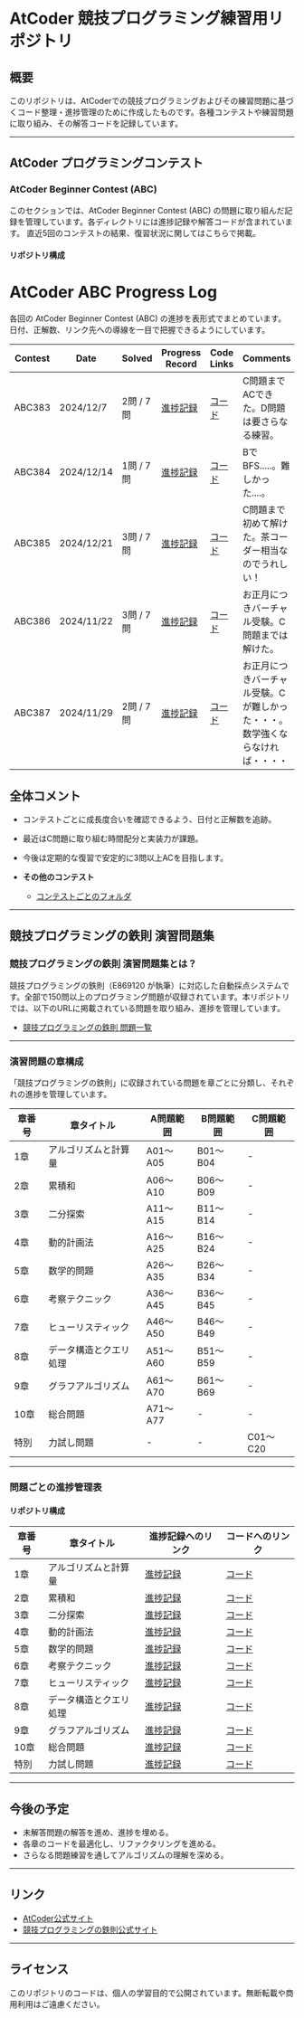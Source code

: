 # AtCoder 競技プログラミング練習用リポジトリ

## 概要
このリポジトリは、AtCoderでの競技プログラミングおよびその練習問題に基づくコード整理・進捗管理のために作成したものです。各種コンテストや練習問題に取り組み、その解答コードを記録しています。

---

## AtCoder プログラミングコンテスト

### AtCoder Beginner Contest (ABC)
このセクションでは、AtCoder Beginner Contest (ABC) の問題に取り組んだ記録を管理しています。各ディレクトリには進捗記録や解答コードが含まれています。
直近5回のコンテストの結果、復習状況に関してはこちらで掲載。

#### リポジトリ構成

# AtCoder ABC Progress Log

各回の AtCoder Beginner Contest (ABC) の進捗を表形式でまとめています。
日付、正解数、リンク先への導線を一目で把握できるようにしています。

| Contest | Date       | Solved | Progress Record             | Code Links              | Comments                                 |
|---------|------------|--------------|-----------------------------|-------------------------|------------------------------------------|
| ABC383  | 2024/12/7  | 2問 / 7問    | [進捗記録](./ABC/383/progress.md) | [コード](./ABC/383/)   | C問題までACできた。D問題は要さらなる練習。 |
| ABC384  | 2024/12/14 | 1問 / 7問    | [進捗記録](./ABC/384/progress.md) | [コード](./ABC/384/)   | BでBFS.....。難しかった....。         |
| ABC385  | 2024/12/21 | 3問 / 7問    | [進捗記録](./ABC/385/progress.md) | [コード](./ABC/385/)   | C問題まで初めて解けた。茶コーダー相当なのでうれしい！ |
| ABC386  | 2024/11/22 | 3問 / 7問    | [進捗記録](./ABC/386/progress.md) | [コード](./ABC/386/)   | お正月につきバーチャル受験。C問題までは解けた。       |
| ABC387  | 2024/11/29 | 2問 / 7問    | [進捗記録](./ABC/387/progress.md) | [コード](./ABC/387/)   | お正月につきバーチャル受験。Cが難しかった・・・。数学強くならなければ・・・・     |

## 全体コメント
- コンテストごとに成長度合いを確認できるよう、日付と正解数を追跡。
- 最近はC問題に取り組む時間配分と実装力が課題。
- 今後は定期的な復習で安定的に3問以上ACを目指します。



- **その他のコンテスト**
  - [コンテストごとのフォルダ](./ABC/)
---

## 競技プログラミングの鉄則 演習問題集

### 競技プログラミングの鉄則 演習問題集とは？
競技プログラミングの鉄則（E869120 が執筆）に対応した自動採点システムです。全部で150問以上のプログラミング問題が収録されています。本リポジトリでは、以下のURLに掲載されている問題を取り組み、進捗を管理しています。

- [競技プログラミングの鉄則 問題一覧](https://atcoder.jp/contests/tessoku-book)

---

### 演習問題の章構成
「競技プログラミングの鉄則」に収録されている問題を章ごとに分類し、それぞれの進捗を管理しています。

| 章番号 | 章タイトル                     | A問題範囲     | B問題範囲     | C問題範囲     |
|--------|--------------------------------|---------------|---------------|---------------|
| 1章    | アルゴリズムと計算量           | A01～A05      | B01～B04      | -             |
| 2章    | 累積和                         | A06～A10      | B06～B09      | -             |
| 3章    | 二分探索                       | A11～A15      | B11～B14      | -             |
| 4章    | 動的計画法                     | A16～A25      | B16～B24      | -             |
| 5章    | 数学的問題                     | A26～A35      | B26～B34      | -             |
| 6章    | 考察テクニック                 | A36～A45      | B36～B45      | -             |
| 7章    | ヒューリスティック             | A46～A50      | B46～B49      | -             |
| 8章    | データ構造とクエリ処理         | A51～A60      | B51～B59      | -             |
| 9章    | グラフアルゴリズム             | A61～A70      | B61～B69      | -             |
| 10章   | 総合問題                       | A71～A77      | -             | -             |
| 特別   | 力試し問題                     | -             | -             | C01～C20      |

---

### 問題ごとの進捗管理表

#### リポジトリ構成

| 章番号 | 章タイトル                | 進捗記録へのリンク                                         | コードへのリンク                                          |
|--------|---------------------------|----------------------------------------------------------|----------------------------------------------------------|
| 1章    | アルゴリズムと計算量      | [進捗記録](./競技プログラミングの鉄則/アルゴリズムと計算量/progress.md) | [コード](./競技プログラミングの鉄則/アルゴリズムと計算量) |
| 2章    | 累積和                    | [進捗記録](./競技プログラミングの鉄則/累積和/progress.md)         | [コード](./競技プログラミングの鉄則/累積和)               |
| 3章    | 二分探索                  | [進捗記録](./競技プログラミングの鉄則/二分探索/progress.md)       | [コード](./競技プログラミングの鉄則/二分探索)             |
| 4章    | 動的計画法                | [進捗記録](./競技プログラミングの鉄則/動的計画法/progress.md)     | [コード](./競技プログラミングの鉄則/動的計画法)           |
| 5章    | 数学的問題                | [進捗記録](./競技プログラミングの鉄則/数学的問題/progress.md)     | [コード](./競技プログラミングの鉄則/数学的問題)           |
| 6章    | 考察テクニック            | [進捗記録](./競技プログラミングの鉄則/考察テクニック/progress.md) | [コード](./競技プログラミングの鉄則/考察テクニック)       |
| 7章    | ヒューリスティック        | [進捗記録](./競技プログラミングの鉄則/ヒューリスティック/progress.md) | [コード](./競技プログラミングの鉄則/ヒューリスティック)   |
| 8章    | データ構造とクエリ処理    | [進捗記録](./競技プログラミングの鉄則/データ構造とクエリ処理/progress.md) | [コード](./競技プログラミングの鉄則/データ構造とクエリ処理) |
| 9章    | グラフアルゴリズム        | [進捗記録](./競技プログラミングの鉄則/グラフアルゴリズム/progress.md) | [コード](./競技プログラミングの鉄則/グラフアルゴリズム)   |
| 10章   | 総合問題                  | [進捗記録](./競技プログラミングの鉄則/総合問題/progress.md)       | [コード](./競技プログラミングの鉄則/総合問題)             |
| 特別   | 力試し問題                | [進捗記録](./競技プログラミングの鉄則/力試し問題/progress.md)     | [コード](./競技プログラミングの鉄則/力試し問題)           |

---

## 今後の予定
- 未解答問題の解答を進め、進捗を埋める。
- 各章のコードを最適化し、リファクタリングを進める。
- さらなる問題練習を通してアルゴリズムの理解を深める。

---

## リンク
- [AtCoder公式サイト](https://atcoder.jp/)
- [競技プログラミングの鉄則公式サイト](https://atcoder.jp/contests/tessoku-book)

---

## ライセンス
このリポジトリのコードは、個人の学習目的で公開されています。無断転載や商用利用はご遠慮ください。

